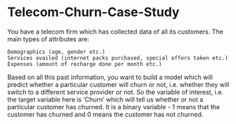 # Telecom-Churn-Case-Study

You have a telecom firm which has collected data of all its customers. The main types of attributes are:

    Demographics (age, gender etc.)
    Services availed (internet packs purchased, special offers taken etc.)
    Expenses (amount of recharge done per month etc.)

 

Based on all this past information, you want to build a model which will predict whether a particular customer will churn or not, i.e. whether they will switch to a different service provider or not. So the variable of interest, i.e. the target variable here is ‘Churn’ which will tell us whether or not a particular customer has churned. It is a binary variable - 1 means that the customer has churned and 0 means the customer has not churned.
